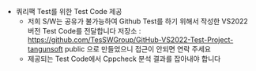 * 쿼리팩 Test를 위한 Test Code 제공
	- 저희 S/W는 공유가 불가능하여 Github Test를 하기 위해서 작성한 VS2022 버전 Test Code를 전달합니다 
      저장소 : https://github.com/TesSWGroup/GitHub-VS2022-Test-Project-tangunsoft
      public 으로 만들었으니 접근이 안되면 연락 주세요
	- 제공되는 Test Code에서 Cppcheck 분석 결과를 잡아내야 합니다 

